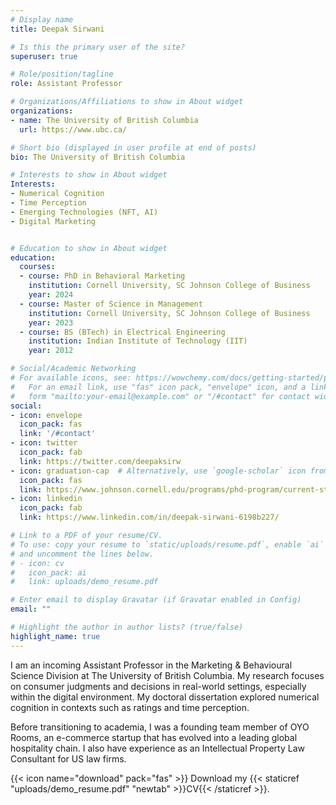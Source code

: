 ```yaml
---
# Display name
title: Deepak Sirwani

# Is this the primary user of the site?
superuser: true

# Role/position/tagline
role: Assistant Professor

# Organizations/Affiliations to show in About widget
organizations:
- name: The University of British Columbia
  url: https://www.ubc.ca/

# Short bio (displayed in user profile at end of posts)
bio: The University of British Columbia

# Interests to show in About widget
Interests:
- Numerical Cognition
- Time Perception
- Emerging Technologies (NFT, AI)
- Digital Marketing


# Education to show in About widget
education:
  courses:
  - course: PhD in Behavioral Marketing
    institution: Cornell University, SC Johnson College of Business
    year: 2024
  - course: Master of Science in Management
    institution: Cornell University, SC Johnson College of Business
    year: 2023
  - course: BS (BTech) in Electrical Engineering
    institution: Indian Institute of Technology (IIT)
    year: 2012

# Social/Academic Networking
# For available icons, see: https://wowchemy.com/docs/getting-started/page-builder/#icons
#   For an email link, use "fas" icon pack, "envelope" icon, and a link in the
#   form "mailto:your-email@example.com" or "/#contact" for contact widget.
social:
- icon: envelope
  icon_pack: fas
  link: '/#contact'
- icon: twitter
  icon_pack: fab
  link: https://twitter.com/deepaksirw
- icon: graduation-cap  # Alternatively, use `google-scholar` icon from `ai` icon pack
  icon_pack: fas
  link: https://www.johnson.cornell.edu/programs/phd-program/current-students/ds2344/
- icon: linkedin
  icon_pack: fab
  link: https://www.linkedin.com/in/deepak-sirwani-6198b227/

# Link to a PDF of your resume/CV.
# To use: copy your resume to `static/uploads/resume.pdf`, enable `ai` icons in `params.toml`, 
# and uncomment the lines below.
# - icon: cv
#   icon_pack: ai
#   link: uploads/demo_resume.pdf

# Enter email to display Gravatar (if Gravatar enabled in Config)
email: ""

# Highlight the author in author lists? (true/false)
highlight_name: true
---
```


I am an incoming Assistant Professor in the Marketing & Behavioural Science Division at The University of British Columbia. My research focuses on consumer judgments and decisions in real-world settings, especially within the digital environment. My doctoral dissertation explored numerical cognition in contexts such as ratings and time perception.

Before transitioning to academia, I was a founding team member of OYO Rooms, an e-commerce startup that has evolved into a leading global hospitality chain. I also have experience as an Intellectual Property Law Consultant for US law firms.


{{< icon name="download" pack="fas" >}} Download my {{< staticref "uploads/demo_resume.pdf" "newtab" >}}CV{{< /staticref >}}.